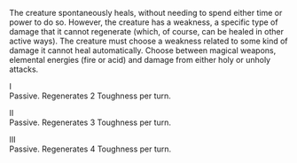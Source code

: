 The creature spontaneously heals, without needing to spend either time or power to do so. However, the creature has a weakness, a specific type of damage that it cannot regenerate (which, of course, can be healed in other active ways). The creature must choose a weakness related to some kind of damage it cannot heal automatically. Choose between magical weapons, elemental energies (fire or acid) and damage from either holy or unholy attacks.

I<br>Passive. Regenerates 2 Toughness per turn.

II<br>Passive. Regenerates 3 Toughness per turn.

III<br>Passive. Regenerates 4 Toughness per turn.